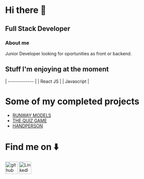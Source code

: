 
 
 # Hi there  👋
## Full Stack Developer


### About me
Junior Developer looking for oportunities as front or backend.

## Stuff I'm enjoying at the moment


| -------------  | 
| React JS       |
| Javascript     | 

# Some of my completed projects 
- [RUNWAY MODELS](https://github.com/JoseParra28/runway-models-final-project)
- [<CAKE/> THE QUIZ GAME](https://github.com/JoseParra28/quiz-game-final-project)
- [HANDPERSON](https://github.com/JoseParra28/HangPerson-project/blob/main/README.md)

# Find me on ⬇️
[<img src='https://cdn.jsdelivr.net/npm/simple-icons@3.0.1/icons/github.svg' alt='github' height='40' color='white'>](https://github.com/JoseParra28)  [<img src='https://cdn.jsdelivr.net/npm/simple-icons@3.0.1/icons/linkedin.svg' alt='LinkedIn' height='40'>](https://www.linkedin.com/in/jose-parra-b50556247/)  



